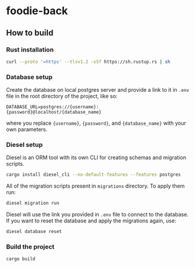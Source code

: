 # foodie-back

## How to build
### Rust installation
```sh
curl --proto '=https' --tlsv1.2 -sSf https://sh.rustup.rs | sh
```

### Database setup
Create the database on local postgres server and provide a link to it in `.env` file in the root directory of the project, like so:
```env
DATABASE_URL=postgres://{username}:{password}@localhost/{database_name}
```
where you replace `{username}`, `{password}`, and `{database_name}` with your own parameters.


### Diesel setup
Diesel is an ORM tool with its own CLI for creating schemas and migration scripts.
```sh
cargo install diesel_cli --no-default-features --features postgres
```

All of the migration scripts present in `migrations` directory.
To apply them run:
```sh
diesel migration run
```
Diesel will use the link you provided in `.env` file to connect to the database.
If you want to reset the database and apply the migrations again, use:
```sh
diesel database reset
```

### Build the project
```sh
cargo build
```
